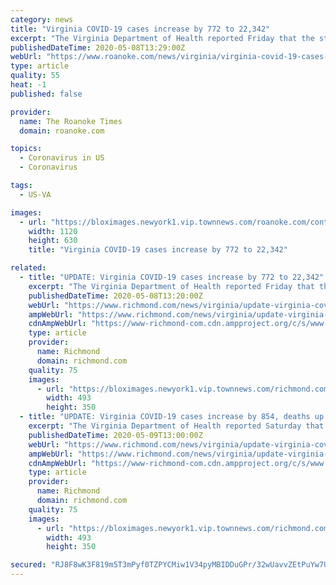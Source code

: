 ```yaml
---
category: news
title: "Virginia COVID-19 cases increase by 772 to 22,342"
excerpt: "The Virginia Department of Health reported Friday that the state has 22,342 COVID-19 cases, an increase of 772 over the 21,570 reported Thursday."
publishedDateTime: 2020-05-08T13:29:00Z
webUrl: "https://www.roanoke.com/news/virginia/virginia-covid-19-cases-increase-by-772-to-22-342/article_2ee50b46-e9de-5dd0-a561-957513181b1b.html"
type: article
quality: 55
heat: -1
published: false

provider:
  name: The Roanoke Times
  domain: roanoke.com

topics:
  - Coronavirus in US
  - Coronavirus

tags:
  - US-VA

images:
  - url: "https://bloximages.newyork1.vip.townnews.com/roanoke.com/content/tncms/assets/v3/editorial/3/64/3647620f-690c-51eb-ab06-579d0a993a8c/5e73d28b15ff1.preview.jpg?resize=1120%2C630"
    width: 1120
    height: 630
    title: "Virginia COVID-19 cases increase by 772 to 22,342"

related:
  - title: "UPDATE: Virginia COVID-19 cases increase by 772 to 22,342"
    excerpt: "The Virginia Department of Health reported Friday that the state has 22,342 COVID-19 cases, an increase of 772 over the 21,570 reported Thursday."
    publishedDateTime: 2020-05-08T13:20:00Z
    webUrl: "https://www.richmond.com/news/virginia/update-virginia-covid-19-cases-increase-by-772-to-22-342/article_434516e1-9f6e-51f5-b30d-d328870cc8bc.html"
    ampWebUrl: "https://www.richmond.com/news/virginia/update-virginia-covid-19-cases-increase-by-772-to-22-342/article_434516e1-9f6e-51f5-b30d-d328870cc8bc.amp.html"
    cdnAmpWebUrl: "https://www-richmond-com.cdn.ampproject.org/c/s/www.richmond.com/news/virginia/update-virginia-covid-19-cases-increase-by-772-to-22-342/article_434516e1-9f6e-51f5-b30d-d328870cc8bc.amp.html"
    type: article
    provider:
      name: Richmond
      domain: richmond.com
    quality: 75
    images:
      - url: "https://bloximages.newyork1.vip.townnews.com/richmond.com/content/tncms/assets/v3/editorial/e/ab/eaba36ee-997a-5b2a-871e-75f80584e8ab/5eb4c7ae6a850.image.jpg?crop=493%2C350%2C16%2C441"
        width: 493
        height: 350
  - title: "UPDATE: Virginia COVID-19 cases increase by 854, deaths up by 15"
    excerpt: "The Virginia Department of Health reported Saturday that the state has 23,196 COVID-19 cases, an increase of 854 over the 22,342 reported Friday."
    publishedDateTime: 2020-05-09T13:00:00Z
    webUrl: "https://www.richmond.com/news/virginia/update-virginia-covid-19-cases-increase-by-854-deaths-up-by-15/article_434516e1-9f6e-51f5-b30d-d328870cc8bc.html"
    ampWebUrl: "https://www.richmond.com/news/virginia/update-virginia-covid-19-cases-increase-by-854-deaths-up-by-15/article_434516e1-9f6e-51f5-b30d-d328870cc8bc.amp.html"
    cdnAmpWebUrl: "https://www-richmond-com.cdn.ampproject.org/c/s/www.richmond.com/news/virginia/update-virginia-covid-19-cases-increase-by-854-deaths-up-by-15/article_434516e1-9f6e-51f5-b30d-d328870cc8bc.amp.html"
    type: article
    provider:
      name: Richmond
      domain: richmond.com
    quality: 75
    images:
      - url: "https://bloximages.newyork1.vip.townnews.com/richmond.com/content/tncms/assets/v3/editorial/e/ab/eaba36ee-997a-5b2a-871e-75f80584e8ab/5eb4c7ae6a850.image.jpg?crop=493%2C350%2C16%2C441"
        width: 493
        height: 350

secured: "RJ8F8wK3F819m5T3mPyf0TZPYCMiw1V34pyMBIDDuGPr/32wUavvZEtPuYw7U4i68L+JZ4ZghIFNRXqKgYkxs/50bozvTcQ49GcyMLlznRg2Uz0ej+c7MVOTdw86GL4/yAc7agk/yMV8uO/CsosV8Tls5tZ23/AyUYOaR6vMfZR4I/iubsr2LudHsYFSllhAJuDP6C817mOwqDRqBefLge7hYVa9Xsto+E42liQv9JFavZRRl/geaSf5/iGdX2/8h7dXPsKlqft0Ly6fSdbxiOMOqVKGpFPDvbayHKoKtWBFOOoLdjB1bAFj01CpDo3d;N7u34AQP6OS3Xvc2gcV9vw=="
---
```


